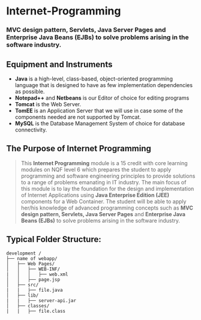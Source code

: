 # Internet-Programming
### MVC design pattern, Servlets, Java Server Pages and Enterprise Java Beans (EJBs) to solve problems arising in the software industry.
<!--
> The <a href="">Repo</a> Contains All The Activities and Web Application We Do In Class 
-->

## Equipment and Instruments
- **Java** is a high-level, class-based, object-oriented programming language that is designed to have as few implementation dependencies as possible.
- **Notepad++** and **Netbeans** is our Editor of choice for editing programs
- **Tomcat** is the Web Server.
- **TomEE** is an Application Server that we will use in case some of the components needed are not supported by Tomcat.
- **MySQL** is the Database Management System of choice for database connectivity.

## The Purpose of Internet Programming 
> This **Internet Programming** module is a 15 credit with core learning modules on NQF level 6 which prepares the student to apply programming and software engineering principles to provide solutions to a range of problems emanating in IT industry. The main focus of this module is to lay the foundation for the design and implementation of Internet Applications using **Java Enterprise Edition (JEE)** components for a Web Container. The student will be able to apply her/his knowledge of advanced programming concepts such as **MVC design pattern, Servlets, Java Server Pages** and **Enterprise Java Beans (EJBs)** to solve problems arising in the software industry.


## Typical Folder Structure:
```
development /
├── name of webapp/
│   ├── Web Pages/
│   │   ├── WEB-INF/
|   │   │   ├── web.xml
│   │   ├── page.jsp
│   ├── src/
|   |   ├── file.java
│   ├── lib/
|   |   ├── server-api.jar
│   ├── classes/
|   |   ├── file.class
```

